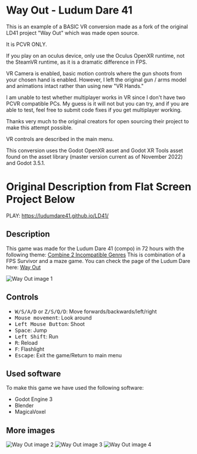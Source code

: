 # Way Out - Ludum Dare 41

This is an example of a BASIC VR conversion made as a fork of the original LD41 project "Way Out" which was made open source.

It is PCVR ONLY.

If you play on an oculus device, only use the Oculus OpenXR runtime, not the SteamVR runtime, as it is a dramatic difference in FPS.

VR Camera is enabled, basic motion controls where the gun shoots from your chosen hand is enabled.  However, I left the original gun / arms model and animations
intact rather than using new "VR Hands."

I am unable to test whether multiplayer works in VR since I don't have two PCVR compatible PCs.  My guess is it will not but you can try, and if you are able to test,
feel free to submit code fixes if you get multiplayer working.

Thanks very much to the original creators for open sourcing their project to make this attempt possible.

VR controls are described in the main menu.

This conversion uses the Godot OpenXR asset and Godot XR Tools asset found on the asset library (master version current as of November 2022) and Godot 3.5.1.



# Original Description from Flat Screen Project Below


PLAY: https://ludumdare41.github.io/LD41/

## Description
This game was made for the Ludum Dare 41 (compo) in 72 hours with the following theme:  [Combine 2 Incompatible Genres](https://ldjam.com/events/ludum-dare/41)
This is combination of a FPS Survivor and a maze game. You can check the page of the Ludum Dare here: [Way Out](https://ldjam.com/events/ludum-dare/41/way-out)

![Way Out image 1](/img_for_github/img1.png)

## Controls
- <kbd>W/S/A/D</kbd> or <kbd>Z/S/Q/D</kbd>: Move forwards/backwards/left/right
- <kbd>Mouse movement</kbd>: Look around
- <kbd>Left Mouse Button</kbd>: Shoot
- <kbd>Space</kbd>: Jump
- <kbd>Left Shift</kbd>: Run
- <kbd>R</kbd>: Reload
- <kbd>F</kbd>: Flashlight
- <kbd>Escape</kbd>: Exit the game/Return to main menu


## Used software
To make this game we have used the following software:
- Godot Engine 3
- Blender
- MagicaVoxel
 
 
## More images
![Way Out image 2](/img_for_github/img2.png)
![Way Out image 3](/img_for_github/img3.png)
![Way Out image 4](/img_for_github/img4.png)
